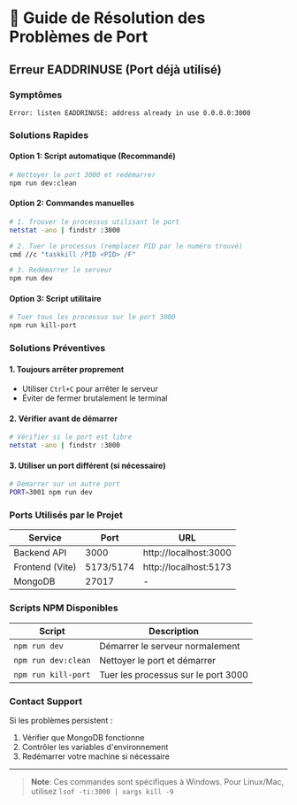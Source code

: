 # 🐛 Guide de Résolution des Problèmes de Port

## Erreur EADDRINUSE (Port déjà utilisé)

### Symptômes
```
Error: listen EADDRINUSE: address already in use 0.0.0.0:3000
```

### Solutions Rapides

#### Option 1: Script automatique (Recommandé)
```bash
# Nettoyer le port 3000 et redémarrer
npm run dev:clean
```

#### Option 2: Commandes manuelles
```bash
# 1. Trouver le processus utilisant le port
netstat -ano | findstr :3000

# 2. Tuer le processus (remplacer PID par le numéro trouvé)
cmd //c "taskkill /PID <PID> /F"

# 3. Redémarrer le serveur
npm run dev
```

#### Option 3: Script utilitaire
```bash
# Tuer tous les processus sur le port 3000
npm run kill-port
```

### Solutions Préventives

#### 1. Toujours arrêter proprement
- Utiliser `Ctrl+C` pour arrêter le serveur
- Éviter de fermer brutalement le terminal

#### 2. Vérifier avant de démarrer
```bash
# Vérifier si le port est libre
netstat -ano | findstr :3000
```

#### 3. Utiliser un port différent (si nécessaire)
```bash
# Démarrer sur un autre port
PORT=3001 npm run dev
```

### Ports Utilisés par le Projet

| Service | Port | URL |
|---------|------|-----|
| Backend API | 3000 | http://localhost:3000 |
| Frontend (Vite) | 5173/5174 | http://localhost:5173 |
| MongoDB | 27017 | - |

### Scripts NPM Disponibles

| Script | Description |
|--------|-------------|
| `npm run dev` | Démarrer le serveur normalement |
| `npm run dev:clean` | Nettoyer le port et démarrer |
| `npm run kill-port` | Tuer les processus sur le port 3000 |

### Contact Support

Si les problèmes persistent :
1. Vérifier que MongoDB fonctionne
2. Contrôler les variables d'environnement
3. Redémarrer votre machine si nécessaire

---

> **Note**: Ces commandes sont spécifiques à Windows. Pour Linux/Mac, utilisez `lsof -ti:3000 | xargs kill -9`
